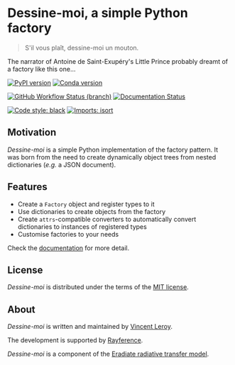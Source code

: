 # Dessine-moi, a simple Python factory

> S'il vous plaît, dessine-moi un mouton.

The narrator of Antoine de Saint-Exupéry's Little Prince probably dreamt of a factory like this one...

[![PyPI version](https://img.shields.io/pypi/v/dessinemoi?color=blue&style=flat-square)](https://pypi.org/project/dessinemoi)
[![Conda version](https://img.shields.io/conda/v/eradiate/dessinemoi?color=blue&style=flat-square)](https://anaconda.org/eradiate/dessinemoi)

[![GitHub Workflow Status (branch)](https://img.shields.io/github/actions/workflow/status/leroyvn/dessinemoi/ci.yml?branch=main&style=flat-square)](https://github.com/leroyvn/dessinemoi/actions/workflows/ci.yml)
[![Documentation Status](https://img.shields.io/readthedocs/dessinemoi?style=flat-square)](https://dessinemoi.readthedocs.io)

[![Code style: black](https://img.shields.io/badge/code%20style-black-black?style=flat-square)](https://black.readthedocs.io)
[![Imports: isort](https://img.shields.io/badge/%20imports-isort-blue?style=flat-square&labelColor=orange)](https://pycqa.github.io/isort)

## Motivation

*Dessine-moi* is a simple Python implementation of the factory pattern. It was 
born from the need to create dynamically object trees from nested dictionaries 
(*e.g.* a JSON document).

## Features

- Create a `Factory` object and register types to it
- Use dictionaries to create objects from the factory
- Create `attrs`-compatible converters to automatically convert dictionaries to 
  instances of registered types
- Customise factories to your needs

Check the [documentation](https://dessinemoi.readthedocs.io) for more detail.

## License

*Dessine-moi* is distributed under the terms of the
[MIT license](https://choosealicense.com/licenses/mit/).

## About

*Dessine-moi* is written and maintained by [Vincent Leroy](https://github.com/leroyvn).

The development is supported by [Rayference](https://www.rayference.eu).

*Dessine-moi* is a component of the
[Eradiate radiative transfer model](https://www.eradiate.eu).
